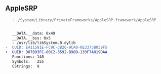 ## AppleSRP

> `/System/Library/PrivateFrameworks/AppleSRP.framework/AppleSRP`

```diff

   __DATA.__data: 0x49
   __DATA.__bss: 0x5
   - /usr/lib/libSystem.B.dylib
-  UUID: E411581E-FC9C-3B26-9CA0-0E3375B039F5
+  UUID: D87B93FC-80C2-3592-B98D-133F7A819DAA
   Functions: 140
   Symbols:   255
   CStrings:  9

```
